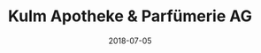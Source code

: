 ﻿---
title:          "Kulm Apotheke & Parfümerie AG"
date:           "2018-07-05"
draft:          false
robotsExclude:  true
---
